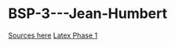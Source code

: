 # BSP-3---Jean-Humbert
[Sources here](https://github.com/humbert-jean/BSP-3---Jean-Humbert/blob/main/SOURCES.md)
[Latex Phase 1](https://www.overleaf.com/4171173186czynytphxnsd#378346)
